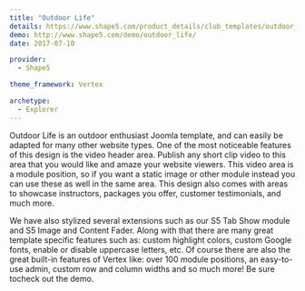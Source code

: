 ```yaml
---
title: "Outdoor Life"
details: https://www.shape5.com/product_details/club_templates/outdoor_life_-_club_template.html
demo: http://www.shape5.com/demo/outdoor_life/
date: 2017-07-10

provider:
  - Shape5

theme_framework: Vertex

archetype:
  - Explorer
---
```


Outdoor Life is an outdoor enthusiast Joomla template, and can easily be adapted for many other website types. One of the most noticeable features of this design is the video header area. Publish any short clip video to this area that you would like and amaze your website viewers. This video area is a module position, so if you want a static image or other module instead you can use these as well in the same area. This design also comes with areas to showcase instructors, packages you offer, customer testimonials, and much more.

We have also stylized several extensions such as our S5 Tab Show module and S5 Image and Content Fader. Along with that there are many great template specific features such as: custom highlight colors, custom Google fonts, enable or disable uppercase letters, etc. Of course there are also the great built-in features of Vertex like: over 100 module positions, an easy-to-use admin, custom row and column widths and so much more! Be sure tocheck out the demo.
